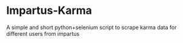# Impartus-Karma

A simple and short python+selenium script to scrape karma data for different users from impartus
